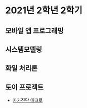 # 2021년 2학년 2학기

## 모바일 앱 프로그래밍

## 시스템모델링

## 화일 처리론

## 토이 프로젝트
- [자가진단 매크로](./ToyProject/SelfDiagnosis_project)
